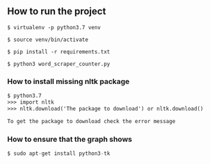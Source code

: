 ## How to run the project

``` 
$ virtualenv -p python3.7 venv

$ source venv/bin/activate
    
$ pip install -r requirements.txt

$ python3 word_scraper_counter.py 
```

### How to install missing nltk package
```python3.7
$ python3.7
>>> import nltk
>>> nltk.download('The package to download') or nltk.download()

To get the package to download check the error message 
```

### How to ensure that the graph shows
```python
$ sudo apt-get install python3-tk
```
